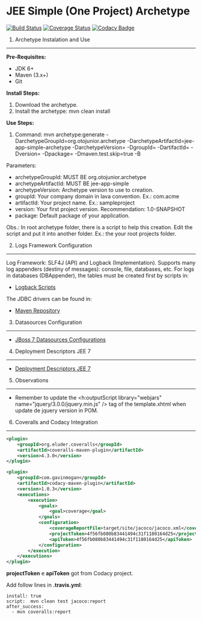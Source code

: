 <!-- 
   Copyright 2013 Oto Soares Coelho Junior

   Licensed under the Apache License, Version 2.0 (the "License");
   you may not use this file except in compliance with the License.
   You may obtain a copy of the License at

       http://www.apache.org/licenses/LICENSE-2.0

   Unless required by applicable law or agreed to in writing, software
   distributed under the License is distributed on an "AS IS" BASIS,
   WITHOUT WARRANTIES OR CONDITIONS OF ANY KIND, either express or implied.
   See the License for the specific language governing permissions and
   limitations under the License.
 -->
JEE Simple (One Project) Archetype
====================================

[![Build Status](https://travis-ci.org/otojunior/jee-app-simple-archetype.svg?branch=master)](https://travis-ci.org/otojunior/jee-app-simple-archetype)
[![Coverage Status](https://coveralls.io/repos/github/otojunior/jee-app-simple-archetype/badge.svg?branch=jee7)](https://coveralls.io/github/otojunior/jee-app-simple-archetype?branch=jee7)
[![Codacy Badge](https://api.codacy.com/project/badge/Grade/24c97a1da7f14bc5898b9652b643a1bd)](https://www.codacy.com/app/otojunior/jee-app-simple-archetype?utm_source=github.com&amp;utm_medium=referral&amp;utm_content=otojunior/jee-app-simple-archetype&amp;utm_campaign=Badge_Grade)

1. Archetype Instalation and Use
--------------------------------

**Pre-Requisites:**

- JDK 6+
- Maven (3.x+)
- Git

**Install Steps:**

1. Download the archetype.
2. Install the archetype: mvn clean install

**Use Steps:**

1. Command: mvn archetype:generate -DarchetypeGroupId=org.otojunior.archetype -DarchetypeArtifactId=jee-app-simple-archetype -DarchetypeVersion=<archetype version>  -DgroupId=<your company domain> -DartifactId=<your project> -Dversion=<your project verson> -Dpackage=<your project package> -Dmaven.test.skip=true -B

Parameters:
* archetypeGroupId: MUST BE org.otojunior.archetype
* archetypeArtifactId: MUST BE jee-app-simple
* archetypeVersion: Archetype version to use to creation.
* groupId: Your company domain in Iava convention. Ex.: com.acme
* artifactId: Your project name. Ex.: sampleproject
* version: Your first project version. Recommendation: 1.0-SNAPSHOT
* package: Default package of your application.

Obs.: In root archetype folder, there is a script to help this creation. Edit the script and put it into another folder. Ex.: the your root projects folder.

2. Logs Framework Configuration
-------------------------------

Log Framework: SLF4J (API) and Logback (Implementation). Supports many log appenders (destiny of messages): console, file, databases, etc. For logs in databases (DBAppender), the tables must be created first by scripts in:
* [Logback Scripts](https://github.com/qos-ch/logback/tree/v_1.1.1/logback-classic/src/main/java/ch/qos/logback/classic/db/script)

The JDBC drivers can be found in:
* [Maven Repository](http://search.maven.org)

3. Datasources Configuration
----------------------------

* [JBoss 7 Datasources Configurations](http://www.ironjacamar.org/doc/userguide/1.0/en-US/html/ex_datasources.html)

4. Deployment Descriptors JEE 7
----------------------------------

* [Deployment Descriptors JEE 7](https://dzone.com/articles/java-ee-7-deployment)

5. Observations
---------------

* Remember to update the <h:outputScript library="webjars" name="jquery/3.0.0/jquery.min.js" /> tag of the template.xhtml when update de jquery version in POM.

6. Coveralls and Codacy Integration
-----------------------------------

```xml
<plugin>
	<groupId>org.eluder.coveralls</groupId>
	<artifactId>coveralls-maven-plugin</artifactId>
	<version>4.3.0</version>
</plugin>

<plugin>
	<groupId>com.gavinmogan</groupId>
    <artifactId>codacy-maven-plugin</artifactId>
    <version>1.0.3</version>
    <executions>
    	<execution>
    		<goals>
    			<goal>coverage</goal>
    		</goals>
    		<configuration>
		    	<coverageReportFile>target/site/jacoco/jacoco.xml</coverageReportFile>
		    	<projectToken>4f56fb080b83441494c31f1180164d25</projectToken>
		    	<apiToken>4f56fb080b83441494c31f1180164d25</apiToken>
    		</configuration>
    	</execution>
    </executions>
</plugin>

```
**projectToken** e **apiToken** got from Codacy project.

Add follow lines in **.travis.yml**:

```
install: true
script:  mvn clean test jacoco:report
after_success:
  - mvn coveralls:report
```